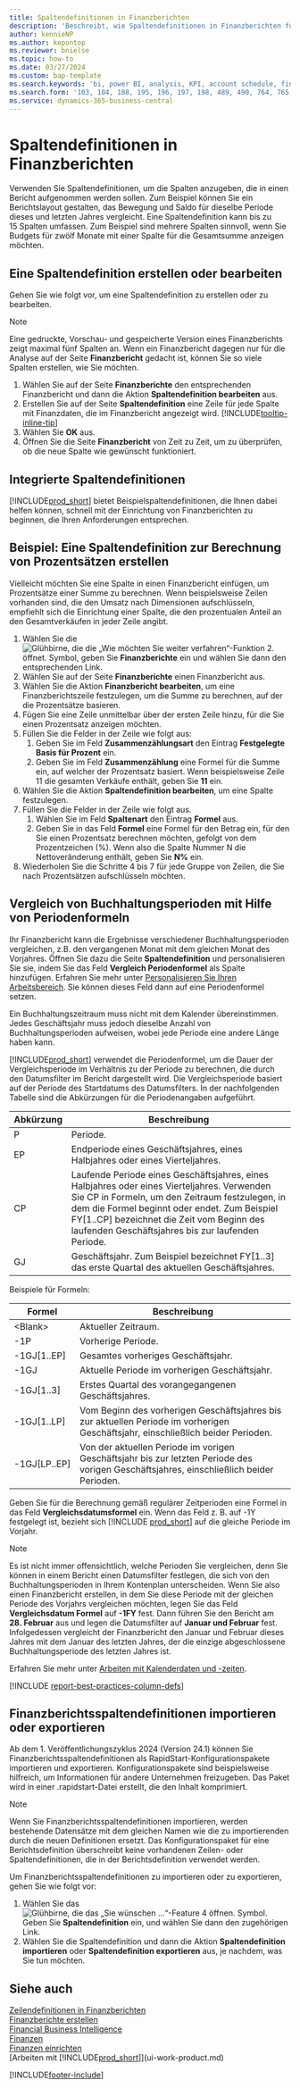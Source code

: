 ```yaml
---
title: Spaltendefinitionen in Finanzberichten
description: 'Beschreibt, wie Spaltendefinitionen in Finanzberichten funktionieren.'
author: kennieNP
ms.author: kepontop
ms.reviewer: bnielse
ms.topic: how-to
ms.date: 03/27/2024
ms.custom: bap-template
ms.search.keywords: 'bi, power BI, analysis, KPI, account schedule, financial report'
ms.search.form: '103, 104, 108, 195, 196, 197, 198, 489, 490, 764, 765, 766'
ms.service: dynamics-365-business-central
---
```


# Spaltendefinitionen in Finanzberichten

Verwenden Sie Spaltendefinitionen, um die Spalten anzugeben, die in einen Bericht aufgenommen werden sollen. Zum Beispiel können Sie ein Berichtslayout gestalten, das Bewegung und Saldo für dieselbe Periode dieses und letzten Jahres vergleicht. Eine Spaltendefinition kann bis zu 15 Spalten umfassen. Zum Beispiel sind mehrere Spalten sinnvoll, wenn Sie Budgets für zwölf Monate mit einer Spalte für die Gesamtsumme anzeigen möchten.

## Eine Spaltendefinition erstellen oder bearbeiten

Gehen Sie wie folgt vor, um eine Spaltendefinition zu erstellen oder zu bearbeiten.

> [!NOTE]
> Eine gedruckte, Vorschau- und gespeicherte Version eines Finanzberichts zeigt maximal fünf Spalten an. Wenn ein Finanzbericht dagegen nur für die Analyse auf der Seite **Finanzbericht** gedacht ist, können Sie so viele Spalten erstellen, wie Sie möchten.

1. Wählen Sie auf der Seite **Finanzberichte** den entsprechenden Finanzbericht und dann die Aktion **Spaltendefinition bearbeiten** aus.
1. Erstellen Sie auf der Seite **Spaltendefinition** eine Zeile für jede Spalte mit Finanzdaten, die im Finanzbericht angezeigt wird. [!INCLUDE[tooltip-inline-tip](includes/tooltip-inline-tip_md.md)]
1. Wählen Sie **OK** aus.
1. Öffnen Sie die Seite **Finanzbericht** von Zeit zu Zeit, um zu überprüfen, ob die neue Spalte wie gewünscht funktioniert.

## Integrierte Spaltendefinitionen

[!INCLUDE[prod_short](includes/prod_short.md)] bietet Beispielspaltendefinitionen, die Ihnen dabei helfen können, schnell mit der Einrichtung von Finanzberichten zu beginnen, die Ihren Anforderungen entsprechen.

<!-- update this when we release the new templates in 24.1
| Column definition code | Description | How to use this column definition | 
| ------------------- | ----------- | ------------------------------ | 
| TBA 1 | TBA 1 | TBA 1 |
| TBA 2 | TBA 2 | TBA 2 |
| TBA 3 | TBA 3 | TBA 3 |
| TBA 4 | TBA 4 | TBA 4 |
-->

## Beispiel: Eine Spaltendefinition zur Berechnung von Prozentsätzen erstellen

Vielleicht möchten Sie eine Spalte in einen Finanzbericht einfügen, um Prozentsätze einer Summe zu berechnen. Wenn beispielsweise Zeilen vorhanden sind, die den Umsatz nach Dimensionen aufschlüsseln, empfiehlt sich die Einrichtung einer Spalte, die den prozentualen Anteil an den Gesamtverkäufen in jeder Zeile angibt.

1. Wählen Sie die ![Glühbirne, die die „Wie möchten Sie weiter verfahren“-Funktion 2.](media/ui-search/search_small.png "Wie möchten Sie weiter verfahren?") öffnet. Symbol, geben Sie **Finanzberichte** ein und wählen Sie dann den entsprechenden Link.
1. Wählen Sie auf der Seite **Finanzberichte** einen Finanzbericht aus.  
1. Wählen Sie die Aktion **Finanzbericht bearbeiten**, um eine Finanzberichtszeile festzulegen, um die Summe zu berechnen, auf der die Prozentsätze basieren.  
1. Fügen Sie eine Zeile unmittelbar über der ersten Zeile hinzu, für die Sie einen Prozentsatz anzeigen möchten.  
1. Füllen Sie die Felder in der Zeile wie folgt aus: 
    1. Geben Sie im Feld **Zusammenzählungsart** den Eintrag **Festgelegte Basis für Prozent** ein. 
    1. Geben Sie im Feld **Zusammenzählung** eine Formel für die Summe ein, auf welcher der Prozentsatz basiert. Wenn beispielsweise Zeile 11 die gesamten Verkäufe enthält, geben Sie **11** ein.  
1. Wählen Sie die Aktion **Spaltendefinition bearbeiten**, um eine Spalte festzulegen.  
1. Füllen Sie die Felder in der Zeile wie folgt aus. 
    1. Wählen Sie im Feld **Spaltenart** den Eintrag **Formel** aus. 
    1. Geben Sie in das Feld **Formel** eine Formel für den Betrag ein, für den Sie einen Prozentsatz berechnen möchten, gefolgt von dem Prozentzeichen (%). Wenn also die Spalte Nummer N die Nettoveränderung enthält, geben Sie **N%** ein.  
1. Wiederholen Sie die Schritte 4 bis 7 für jede Gruppe von Zeilen, die Sie nach Prozentsätzen aufschlüsseln möchten.

## Vergleich von Buchhaltungsperioden mit Hilfe von Periodenformeln

Ihr Finanzbericht kann die Ergebnisse verschiedener Buchhaltungsperioden vergleichen, z.B. den vergangenen Monat mit dem gleichen Monat des Vorjahres. Öffnen Sie dazu die Seite **Spaltendefinition** und personalisieren Sie sie, indem Sie das Feld **Vergleich Periodenformel** als Spalte hinzufügen. Erfahren Sie mehr unter [Personalisieren Sie Ihren Arbeitsbereich](ui-personalization-user.md). Sie können dieses Feld dann auf eine Periodenformel setzen.  

Ein Buchhaltungszeitraum muss nicht mit dem Kalender übereinstimmen. Jedes Geschäftsjahr muss jedoch dieselbe Anzahl von Buchhaltungsperioden aufweisen, wobei jede Periode eine andere Länge haben kann.  

[!INCLUDE[prod_short](includes/prod_short.md)] verwendet die Periodenformel, um die Dauer der Vergleichsperiode im Verhältnis zu der Periode zu berechnen, die durch den Datumsfilter im Bericht dargestellt wird. Die Vergleichsperiode basiert auf der Periode des Startdatums des Datumsfilters. In der nachfolgenden Tabelle sind die Abkürzungen für die Periodenangaben aufgeführt.

| Abkürzung | Beschreibung                                                                           |
| ------------ | ------------------------------------------------------------------------------------- |
| P            | Periode.                                                                                |
| EP           | Endperiode eines Geschäftsjahres, eines Halbjahres oder eines Vierteljahres.                                   |
| CP           | Laufende Periode eines Geschäftsjahres, eines Halbjahres oder eines Vierteljahres. Verwenden Sie CP in Formeln, um den Zeitraum festzulegen, in dem die Formel beginnt oder endet. Zum Beispiel FY\[1..CP\] bezeichnet die Zeit vom Beginn des laufenden Geschäftsjahres bis zur laufenden Periode.|
| GJ           | Geschäftsjahr. Zum Beispiel bezeichnet FY\[1..3\] das erste Quartal des aktuellen Geschäftsjahres. |

Beispiele für Formeln:

| Formel | Beschreibung |
|-----|-----|
| \<Blank\>       | Aktueller Zeitraum. |
| \-1P            | Vorherige Periode.            |
| \-1GJ\[1..EP\]  | Gesamtes vorheriges Geschäftsjahr.                  |
| \-1GJ           | Aktuelle Periode im vorherigen Geschäftsjahr.       |
| \-1GJ\[1..3\]   | Erstes Quartal des vorangegangenen Geschäftsjahres.        |
| \-1GJ\[1..LP\]  | Vom Beginn des vorherigen Geschäftsjahres bis zur aktuellen Periode im vorherigen Geschäftsjahr, einschließlich beider Perioden. |
| \-1GJ\[LP..EP\] | Von der aktuellen Periode im vorigen Geschäftsjahr bis zur letzten Periode des vorigen Geschäftsjahres, einschließlich beider Perioden.   |

Geben Sie für die Berechnung gemäß regulärer Zeitperioden eine Formel in das Feld **Vergleichsdatumsformel** ein. Wenn das Feld z. B. auf -1Y festgelegt ist, bezieht sich [!INCLUDE [prod_short](includes/prod_short.md)] auf die gleiche Periode im Vorjahr.

> [!NOTE]
> Es ist nicht immer offensichtlich, welche Perioden Sie vergleichen, denn Sie können in einem Bericht einen Datumsfilter festlegen, die sich von den Buchhaltungsperioden in Ihrem Kontenplan unterscheiden. Wenn Sie also einen Finanzbericht erstellen, in dem Sie diese Periode mit der gleichen Periode des Vorjahrs vergleichen möchten, legen Sie das Feld **Vergleichsdatum Formel** auf **-1FY** fest. Dann führen Sie den Bericht am **28. Februar** aus und legen die Datumsfilter auf **Januar und Februar** fest. Infolgedessen vergleicht der Finanzbericht den Januar und Februar dieses Jahres mit dem Januar des letzten Jahres, der die einzige abgeschlossene Buchhaltungsperiode des letzten Jahres ist.  

Erfahren Sie mehr unter [Arbeiten mit Kalenderdaten und -zeiten](ui-enter-date-ranges.md).

[!INCLUDE [report-best-practices-column-defs](includes/report-best-practices-column-defs.md)]

## Finanzberichtsspaltendefinitionen importieren oder exportieren

Ab dem 1. Veröffentlichungszyklus 2024 (Version 24.1) können Sie Finanzberichtsspaltendefinitionen als RapidStart-Konfigurationspakete importieren und exportieren. Konfigurationspakete sind beispielsweise hilfreich, um Informationen für andere Unternehmen freizugeben. Das Paket wird in einer .rapidstart-Datei erstellt, die den Inhalt komprimiert.

> [!NOTE]
> Wenn Sie Finanzberichtsspaltendefinitionen importieren, werden bestehende Datensätze mit dem gleichen Namen wie die zu importierenden durch die neuen Definitionen ersetzt. Das Konfigurationspaket für eine Berichtsdefinition überschreibt keine vorhandenen Zeilen- oder Spaltendefinitionen, die in der Berichtsdefinition verwendet werden.

Um Finanzberichtsspaltendefinitionen zu importieren oder zu exportieren, gehen Sie wie folgt vor:

1. Wählen Sie das ![Glühbirne, die das „Sie wünschen ...“-Feature 4 öffnen.](media/ui-search/search_small.png "Wie möchten Sie weiter verfahren") Symbol. Geben Sie **Spaltendefinition** ein, und wählen Sie dann den zugehörigen Link.
1. Wählen Sie die Spaltendefinition und dann die Aktion **Spaltendefinition importieren** oder **Spaltendefinition exportieren** aus, je nachdem, was Sie tun möchten.

## Siehe auch

[Zeilendefinitionen in Finanzberichten](bi-row-definitions.md)  
[Finanzberichte erstellen](bi-how-work-account-schedule.md)  
[Financial Business Intelligence](bi.md)  
[Finanzen](finance.md)  
[Finanzen einrichten](finance-setup-finance.md)  
[Arbeiten mit [!INCLUDE[prod_short](includes/prod_short.md)]](ui-work-product.md)  

[!INCLUDE[footer-include](includes/footer-banner.md)]
